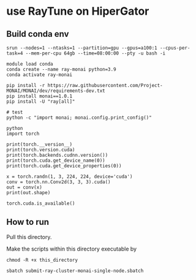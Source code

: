# **use RayTune on HiperGator**

## **Build conda env**
```
srun --nodes=1 --ntasks=1 --partition=gpu --gpus=a100:1 --cpus-per-task=4 --mem-per-cpu 64gb --time=08:00:00 --pty -u bash -i
```
```
module load conda
conda create --name ray-monai python=3.9
conda activate ray-monai

pip install -r https://raw.githubusercontent.com/Project-MONAI/MONAI/dev/requirements-dev.txt
pip install monai==1.0.1 
pip install -U "ray[all]" 
```
```
# test 
python -c "import monai; monai.config.print_config()"

python
import torch

print(torch.__version__)
print(torch.version.cuda)
print(torch.backends.cudnn.version())
print(torch.cuda.get_device_name(0))
print(torch.cuda.get_device_properties(0))

x = torch.randn(1, 3, 224, 224, device='cuda')
conv = torch.nn.Conv2d(3, 3, 3).cuda()
out = conv(x)
print(out.shape)

torch.cuda.is_available()
```

## **How to run**
Pull this directory.

Make the scripts within this directory executable by
```
chmod -R +x this_directory
```

```
sbatch submit-ray-cluster-monai-single-node.sbatch
```